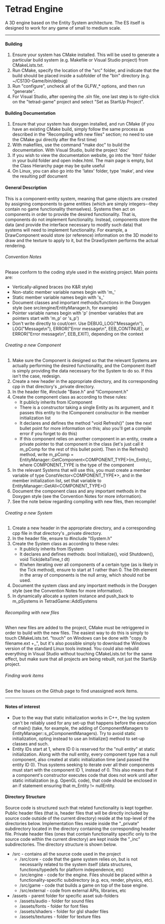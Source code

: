 # Tetrad Engine
A 3D engine based on the Entity System architecture. The ES itself is designed to work for any game of small to medium scale.
***

#### Building
1. Ensure your system has CMake installed. This will be used to generate a particular build system (e.g. Makefile or Visual Studio project) from CMakeLists.txt.
1. Run CMake, specify the location of the "src" folder, and indicate that the build should be placed inside a subfolder of the "bin" directory (e.g. ~/CS130-Game/bin/debug)
1. Run "configure", uncheck all of the GLFW_* options, and then run "generate".
1. For Visual Studio, after opening the .sln file, one last step is to right-click on the "tetrad-game" project and select "Set as StartUp Project".

#### Building Documentation
1. Ensure that your system has doxygen installed, and run CMake (if you have an existing CMake build, simply follow the same process as described in the "Recompiling with new files" section; no need to use the CMake gui directly after the first time)
1. With makefiles, use the command "make doc" to build the documentation. With Visual Studio, build the project 'doc'
1. If you wish to view the documentation website, go into the 'html' folder in your build folder and open index.html. The main page is empty, but the Class Hierarchy page may be quite useful
1. On Linux, you can also go into the 'latex' folder, type 'make', and view the resulting pdf document

#### General Description
This is a component-entity system, meaning that game objects are created by assigning components to game entities (which are simply integers--they contain no game functionality themselves). Systems then act on components in order to provide the desired functionality. That is, components do not implement functionality. Instead, components store the data (and provide the interface necessary to modify such data) that systems will need to implement functionality. For example, a DrawComponent would store (or reference) information on the 3D model to draw and the texture to apply to it, but the DrawSystem performs the actual rendering.

###### Convention Notes
Please conform to the coding style used in the existing project.
Main points are:
* Vertically-aligned braces (no K&R style)
* Non-static member variable names begin with 'm_'
* Static member variable names begin with 's_'
* Document classes and important methods/functions in the Doxygen style (see src/engine/EntityManager.h, for example)
* Pointer variable names begin with 'p' (member variables that are pointers start with 'm_p' or 's_p')
* Don't write directly to cout/cerr. Use DEBUG_LOG("Message\n"), LOG("Message\n"), ERROR("Error message\n", EEB_CONTINUE), or ERROR("Error message\n", EEB_EXIT), depending on the context

###### Creating a new Component
1. Make sure the Component is designed so that the relevant Systems are actually performing the desired functionality, and the Component itself is simply providing the data necessary for the System to do so. If this isn't the case, redesign.
1. Create a new header in the appropriate directory, and its corresponding cpp in that directory's _private directory.
1. In the header file, #include "Base.h" and "IComponent.h"
1. Create the component class as according to these rules:
    * It publicly inherits from IComponent
    * There is a constructor taking a single Entity as its argument, and it passes this entity to the IComponent constructor in the member initialization list
	* It declares and defines the method "void Refresh()" (see the next bullet point for more information on this; also you'll get a compile error if you forget to do this)
	* If this component relies on another component in an entity, create a private pointer to that component in the class (let's just call it m_pComp for the rest of this bullet point). Then in the Refresh() method, write m_pComp = EntityManager::GetComponent<COMPONENT_TYPE>(m_Entity);, where COMPONENT_TYPE is the type of the component
1. In the relevant Systems that will use this, you must create a member variable of type ConstVector<COMPONENT_TYPE*>, and in the member initialization list, set that variable to EntityManager::GetAll<COMPONENT_TYPE>()
1. Document the component class and any important methods in the Doxygen style (see the Convention Notes for more information).
1. See the note below regarding compiling with new files, then recompile!

###### Creating a new System
1. Create a new header in the appropriate directory, and a corresponding cpp file in that directory's _private directory.
1. In the header file, ensure to #include "ISystem.h"
1. Create the System class as according to these rules:
    * It publicly inherits from ISystem
	* It declares and defines methods: bool Initialize(), void Shutdown(), void Tick(deltaTime_t dt)
	* If/when iterating over all components of a certain type (as is likely in the Tick method), ensure to start at 1 rather than 0. The 0th element in the array of components is the null array, which should not be used.
1. Document the system class and any important methods in the Doxygen style (see the Convention Notes for more information).
1. In dynamically allocate a system instance and push_back to m_pSystems in TetradGame::AddSystems

###### Recompiling with new files
When new files are added to the project, CMake must be retriggered in order to build with the new files. The easiest way to do this is simply to touch CMakeLists.txt. "touch" on Windows can be done with "copy /b filename.ext +,,", but it's also possible simply to download the Windows version of the standard Linux tools instead. You could also rebuild everything in Visual Studio without touching CMakeLists.txt for the same effect, but make sure that all projects are being rebuilt, not just the StartUp project.

###### Finding work items
See the Issues on the Github page to find unassigned work items.
***

#### Notes of interest
- Due to the way that static initialization works in C++, the log system can't be reliably used for any set-up that happens before the execution of main() (take, for example, the adding of ComponentManagers to EntityManager::s_pComponentManagers). Try to avoid static initialization, opting instead to use an Initialize() method to set-up classes and such.
- Entity IDs start at 1, where ID 0 is reserved for the "null entity" at static initialization. Along with the null entity, every component type has a null component, also created at static initialization time (and passed the entity ID 0). Thus systems seeking to iterate over all their components must start with the component ID 1, instead of 0. This also means that if a component's constructor executes code that does not work until after static initialization (e.g. OpenGL code), that code should be enclosed in an if statement ensuring that m_Entity != nullEntity.

#### Directory Structure
Source code is structured such that related functionality is kept together. Public header files (that is, header files that will be directly included by source code outside of the current directory) reside at the top-level of the directories below. Implementation files reside inside the "_private" subdirectory located in the directory containing the corresponding header file. Private header files (ones that contain functionality specific only to the source code within the current directory) are kept inside the "_inc" subdirectories. The directory structure is shown below.

* /src - contains all the source code used in the project
    * /src/core - code that the game system relies on, but is not necessarily related to the system itself (data structures, functions/typedefs for platform independence, etc)
    * /src/engine - code for the engine. Files should be placed within a functionality-specific subdirectory (e.g. ecs, render, physics, etc).
    * /src/game - code that builds a game on top of the base engine.
    * /src/external - code from external APIs, libraries, etc
* /assets - parent folder for specific asset sub-folders
    * /assets/audio - folder for sound files
	* /assets/fonts - folder for font files
	* /assets/shaders - folder for glsl shader files
    * /assets/textures - folder for texture files

